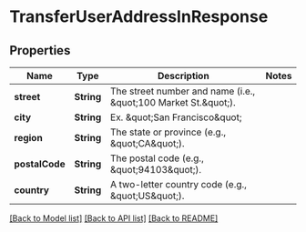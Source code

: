 # TransferUserAddressInResponse

## Properties
Name | Type | Description | Notes
------------ | ------------- | ------------- | -------------
**street** | **String** | The street number and name (i.e., \&quot;100 Market St.\&quot;). | 
**city** | **String** | Ex. \&quot;San Francisco\&quot; | 
**region** | **String** | The state or province (e.g., \&quot;CA\&quot;). | 
**postalCode** | **String** | The postal code (e.g., \&quot;94103\&quot;). | 
**country** | **String** | A two-letter country code (e.g., \&quot;US\&quot;). | 

[[Back to Model list]](../README.md#documentation-for-models) [[Back to API list]](../README.md#documentation-for-api-endpoints) [[Back to README]](../README.md)


